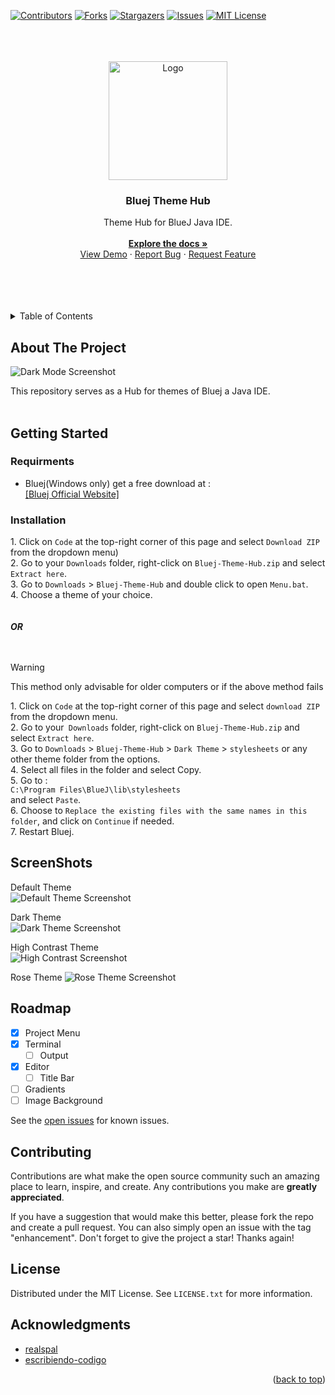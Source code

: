 
<a name="readme-top"></a>

[![Contributors][contributors-shield]][contributors-url]
[![Forks][forks-shield]][forks-url]
[![Stargazers][stars-shield]][stars-url]
[![Issues][issues-shield]][issues-url]
[![MIT License][license-shield]][license-url]

<br> 
<br>
 
<!-- PROJECT LOGO -->
<br />
<div align="center">
    <a href="https://github.com/laserbolt/Bluej-Dark-Theme">
      <img src="https://github.com/Laserbolt/Bluej-Themes/assets/160458697/05131f92-de14-40b1-b4b3-9e486973ce41" alt="Logo" width="190" height="190">
    </a>
<h3 align="center">Bluej Theme Hub</h3>
  <p align="center">
    Theme Hub for BlueJ Java IDE.
    <br />
    <br />
    <a href="https://github.com/laserbolt/Bluej-Theme-Hub"><strong>Explore the docs »</strong></a>
    <br />
    <a href="#getting-started">View Demo</a>
    ·
    <a href="https://github.com/laserbolt/Bluej-Theme-Hub/issues/new?labels=bug&template=bug-report---.md">Report Bug</a>
    ·
    <a href="https://github.com/laserbolt/Bluej-Theme-Hub/issues/new?labels=enhancement&template=feature-request---.md">Request Feature</a>
  </p>
</div>
<br>
<br>
<br>
<br>

<!-- TABLE OF CONTENTS -->
<details>
  <summary>Table of Contents</summary>
  <ol>
    <li>
      <a href="#about-the-project">About The Project</a>
    </li>
    <li>
      <a href="#getting-started">Getting Started</a>
      <ul>
        <li><a href="#requirments">Requirments</a></li>
        <li><a href="#installation">Installation</a></li>
      </ul>
    </li>
    <li><a href="#screenshots">ScreenShots</a></li>
    <li><a href="#roadmap">Roadmap</a></li>
    <li><a href="#contributing">Contributing</a></li>
    <li><a href="#license">License</a></li>
    <li><a href="#contact">Contact</a></li>
    <li><a href="#acknowledgments">Acknowledgments</a></li>
  </ol>
</details> 



<!-- ABOUT THE PROJECT -->
## About The Project

![Dark Mode Screenshot](https://github.com/Laserbolt/Bluej-Themes/assets/160458697/85c54c94-6b54-4a8d-8c12-bed01eac0dd1)


This repository serves as a Hub for themes of Bluej a Java IDE.
<br>
<br>



<!-- GETTING STARTED -->
## Getting Started


### Requirments

* Bluej(Windows only) get a free download at :  
   [[Bluej Official Website]](https://www.bluej.org)  

### Installation

1\. Click on `Code` at the top-right corner of this page and select `Download ZIP` from the dropdown menu)  
2. Go to your `Downloads` folder, right-click on `Bluej-Theme-Hub.zip` and select `Extract here`.  
3. Go to `Downloads` > `Bluej-Theme-Hub` and double click to open `Menu.bat`.  
4. Choose a theme of your choice.  
<br>
<br>
   ***OR***  
<br>
<br>
> [!WARNING]
> This method only advisable for older computers or if the above method fails

1\. Click on `Code` at the top-right corner of this page and select `download ZIP` from the dropdown menu.  
2. Go to your` Downloads` folder, right-click on `Bluej-Theme-Hub.zip` and select `Extract here`.  
3. Go to `Downloads` > `Bluej-Theme-Hub` > `Dark Theme` > `stylesheets` or any other theme folder from the options.  
4. Select all files in the folder and select Copy.  
5. Go to :  
   `C:\Program Files\BlueJ\lib\stylesheets`  
   and select `Paste`.  
6. Choose to `Replace the existing files with the same names in this folder`, and click on `Continue` if needed.  
7. Restart Bluej.  





<!-- USAGE EXAMPLES -->
## ScreenShots

Default Theme  
![Default Theme Screenshot](https://github.com/Laserbolt/Bluej-Theme-Hub/assets/160458697/06ef66fe-c14d-4d38-931d-8c2d2a8c62a2)  
  
Dark Theme  
![Dark Theme Screenshot](https://github.com/Laserbolt/Bluej-Theme-Hub/assets/160458697/8592488e-1346-4fcf-8b50-00b17e5cbdda)  
  
High Contrast Theme  
![High Contrast Screenshot](https://github.com/Laserbolt/Bluej-Theme-Hub/assets/160458697/3747f276-2cf7-490e-b53a-ae8f05a9230a)  
  
Rose Theme
![Rose Theme Screenshot](https://github.com/Laserbolt/Bluej-Theme-Hub/assets/160458697/b919ac38-daa7-44a4-8023-36b744ea55c6)  




<!-- ROADMAP -->
## Roadmap

- [x] Project Menu
- [x] Terminal
    - [ ] Output
- [x] Editor
    - [ ] Title Bar
- [ ] Gradients
- [ ] Image Background

See the [open issues](https://github.com/laserbolt/Bluej-Theme-Hub/issues)   for known issues.




<!-- CONTRIBUTING -->
## Contributing

Contributions are what make the open source community such an amazing place to learn, inspire, and create. Any contributions you make are **greatly appreciated**.

If you have a suggestion that would make this better, please fork the repo and create a pull request. You can also simply open an issue with the tag "enhancement".
Don't forget to give the project a star! Thanks again!





<!-- LICENSE -->
## License

Distributed under the MIT License. See `LICENSE.txt` for more information.








<!-- ACKNOWLEDGMENTS -->
## Acknowledgments

* [realspal](https://github.com/realspal/Bluej-Theme-Hubs)
* [escribiendo-codigo](https://github.com/escribiendo-codigo/BlueJ-Themes)

<p align="right">(<a href="#readme-top">back to top</a>)</p>


<!-- MARKDOWN LINKS & IMAGES -->
<!-- https://www.markdownguide.org/basic-syntax/#reference-style-links -->
[contributors-shield]: https://img.shields.io/github/contributors/laserbolt/Bluej-Theme-Hub.svg?style=for-the-badge
[contributors-url]: https://github.com/laserbolt/Bluej-Theme-Hub/graphs/contributors
[forks-shield]: https://img.shields.io/github/forks/laserbolt/Bluej-Theme-Hub.svg?style=for-the-badge
[forks-url]: https://github.com/laserbolt/Bluej-Theme-Hub/network/members
[stars-shield]: https://img.shields.io/github/stars/laserbolt/Bluej-Theme-Hub.svg?style=for-the-badge
[stars-url]: https://github.com/laserbolt/Bluej-Theme-Hub/stargazers
[issues-shield]: https://img.shields.io/github/issues/laserbolt/Bluej-Theme-Hub.svg?style=for-the-badge
[issues-url]: https://github.com/laserbolt/Bluej-Theme-Hub/issues
[license-shield]: https://img.shields.io/github/license/laserbolt/Bluej-Theme-Hub.svg?style=for-the-badge
[license-url]: https://github.com/Laserbolt/Bluej-Themes/blob/Hub/LICENSE.txt
[product-screenshot]: https://github.com/Laserbolt/test/assets/160458697/a3c3a39e-776f-4a31-8b06-c49ce7bc08dd
